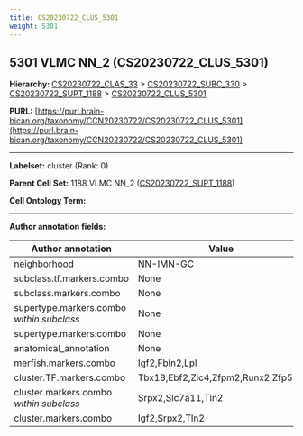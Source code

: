 ```yaml
---
title: CS20230722_CLUS_5301
weight: 5301
---
```

## 5301 VLMC NN_2 (CS20230722_CLUS_5301)
<b>Hierarchy: </b>
[CS20230722_CLAS_33](../CS20230722_CLAS_33) >
[CS20230722_SUBC_330](../CS20230722_SUBC_330) >
[CS20230722_SUPT_1188](../CS20230722_SUPT_1188) >
[CS20230722_CLUS_5301](../CS20230722_CLUS_5301)

**PURL:** [https://purl.brain-bican.org/taxonomy/CCN20230722/CS20230722_CLUS_5301](https://purl.brain-bican.org/taxonomy/CCN20230722/CS20230722_CLUS_5301)

---


**Labelset:** cluster (Rank: 0)

**Parent Cell Set:** 1188 VLMC NN_2 ([CS20230722_SUPT_1188](../CS20230722_SUPT_1188))



**Cell Ontology Term:** 

[MARKER GENES.]: #


---

[TRANSFERRED ANNOTATIONS.]: #


[AUTHOR ANNOTATION FIELDS.]: #


**Author annotation fields:**

| Author annotation | Value |
|-------------------|-------|
|neighborhood|NN-IMN-GC|
|subclass.tf.markers.combo|None|
|subclass.markers.combo|None|
|supertype.markers.combo _within subclass_|None|
|supertype.markers.combo|None|
|anatomical_annotation|None|
|merfish.markers.combo|Igf2,Fbln2,Lpl|
|cluster.TF.markers.combo|Tbx18,Ebf2,Zic4,Zfpm2,Runx2,Zfp536|
|cluster.markers.combo _within subclass_|Srpx2,Slc7a11,Tln2|
|cluster.markers.combo|Igf2,Srpx2,Tln2|
